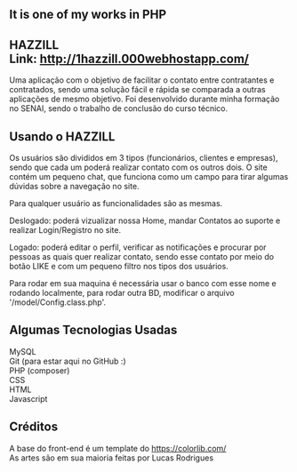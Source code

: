 It is one of my works in PHP
--
HAZZILL<br>
Link: http://1hazzill.000webhostapp.com/
--
Uma aplicação com o objetivo de facilitar o contato entre contratantes e contratados, sendo uma solução fácil e rápida se comparada
a outras aplicações de mesmo objetivo.
Foi desenvolvido durante minha formação no SENAI, sendo o trabalho de conclusão do curso técnico.<br>

Usando o HAZZILL
--
Os usuários são divididos em 3 tipos (funcionários, clientes e empresas), sendo que cada um poderá realizar contato com os outros dois. O site contém um pequeno chat, que funciona como um campo para tirar algumas dúvidas sobre a navegação no site.

Para qualquer usuário as funcionalidades são as mesmas.<br>

Deslogado: poderá vizualizar nossa Home, mandar Contatos ao suporte e realizar Login/Registro no site.

Logado: poderá editar o perfil, verificar as notificações e procurar por pessoas as quais quer realizar contato, sendo esse contato por meio do botão LIKE e com um pequeno filtro nos tipos dos usuários.


Para rodar em sua maquina é necessária usar o banco com esse nome e rodando localmente, para rodar outra BD, modificar o arquivo '/model/Config.class.php'.

Algumas Tecnologias Usadas<br>
--
MySQL<br>
Git (para estar aqui no GitHub :)<br>
PHP (composer)<br>
CSS<br>
HTML<br>
Javascript<br>

Créditos
--
A base do front-end é um template do https://colorlib.com/<br>
As artes são em sua maioria feitas por Lucas Rodrigues

